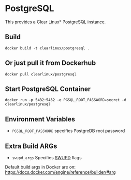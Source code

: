 PostgreSQL
==========
This provides a Clear Linux* PostgreSQL instance.

Build
-----
```
docker build -t clearlinux/postgresql .
```

Or just pull it from Dockerhub
---------------------------
```
docker pull clearlinux/postgresql
```

Start PostgreSQL Container
-----------------------
```
docker run -p 5432:5432 -e PGSQL_ROOT_PASSWORD=secret -d clearlinux/postgresql
```

Environment Variables
---------------------
- ``PGSQL_ROOT_PASSWORD`` specifies PostgreDB root password

Extra Build ARGs
----------------
- ``swupd_args`` Specifies [SWUPD](https://clearlinux.org/documentation/swupdate_how_to_run_the_updater.html) flags

Default build args in Docker are on: https://docs.docker.com/engine/reference/builder/#arg

